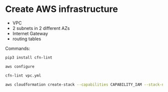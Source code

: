 # Create AWS infrastructure

* VPC
* 2 subnets in 2 different AZs
* Internet Gateway
* routing tables

Commands:  

```bash
pip3 install cfn-lint
```

```bash
aws configure
```

```bash
cfn-lint vpc.yml
```

```bash
aws cloudformation create-stack --capabilities CAPABILITY_IAM --stack-name aws-vpc --template-body file://./vpc.yml
```
